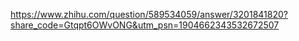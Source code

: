 https://www.zhihu.com/question/589534059/answer/3201841820?share_code=Gtqpt6OWvONG&utm_psn=1904662343532672507